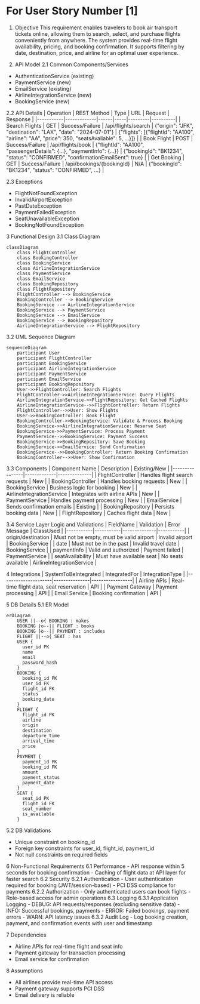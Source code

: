 # For User Story Number [1]

1. Objective
This requirement enables travelers to book air transport tickets online, allowing them to search, select, and purchase flights conveniently from anywhere. The system provides real-time flight availability, pricing, and booking confirmation. It supports filtering by date, destination, price, and airline for an optimal user experience.

2. API Model
  2.1 Common Components/Services
  - AuthenticationService (existing)
  - PaymentService (new)
  - EmailService (existing)
  - AirlineIntegrationService (new)
  - BookingService (new)

  2.2 API Details
| Operation | REST Method | Type | URL | Request | Response |
|-----------|-------------|------|-----|---------|----------|
| Search Flights | GET | Success/Failure | /api/flights/search | {"origin": "JFK", "destination": "LAX", "date": "2024-07-01"} | {"flights": [{"flightId": "AA100", "airline": "AA", "price": 350, "seatsAvailable": 5, ...}]} |
| Book Flight | POST | Success/Failure | /api/flights/book | {"flightId": "AA100", "passengerDetails": {...}, "paymentInfo": {...}} | {"bookingId": "BK1234", "status": "CONFIRMED", "confirmationEmailSent": true} |
| Get Booking | GET | Success/Failure | /api/bookings/{bookingId} | N/A | {"bookingId": "BK1234", "status": "CONFIRMED", ...} |

  2.3 Exceptions
  - FlightNotFoundException
  - InvalidAirportException
  - PastDateException
  - PaymentFailedException
  - SeatUnavailableException
  - BookingNotFoundException

3 Functional Design
  3.1 Class Diagram
```mermaid
classDiagram
    class FlightController
    class BookingController
    class BookingService
    class AirlineIntegrationService
    class PaymentService
    class EmailService
    class BookingRepository
    class FlightRepository
    FlightController --> BookingService
    BookingController --> BookingService
    BookingService --> AirlineIntegrationService
    BookingService --> PaymentService
    BookingService --> EmailService
    BookingService --> BookingRepository
    AirlineIntegrationService --> FlightRepository
```

  3.2 UML Sequence Diagram
```mermaid
sequenceDiagram
    participant User
    participant FlightController
    participant BookingService
    participant AirlineIntegrationService
    participant PaymentService
    participant EmailService
    participant BookingRepository
    User->>FlightController: Search Flights
    FlightController->>AirlineIntegrationService: Query Flights
    AirlineIntegrationService->>FlightRepository: Get Cached Flights
    AirlineIntegrationService-->>FlightController: Return Flights
    FlightController-->>User: Show Flights
    User->>BookingController: Book Flight
    BookingController->>BookingService: Validate & Process Booking
    BookingService->>AirlineIntegrationService: Reserve Seat
    BookingService->>PaymentService: Process Payment
    PaymentService-->>BookingService: Payment Success
    BookingService->>BookingRepository: Save Booking
    BookingService->>EmailService: Send Confirmation
    BookingService-->>BookingController: Return Booking Confirmation
    BookingController-->>User: Show Confirmation
```

  3.3 Components
| Component Name | Description | Existing/New |
|----------------|-------------|--------------|
| FlightController | Handles flight search requests | New |
| BookingController | Handles booking requests | New |
| BookingService | Business logic for booking | New |
| AirlineIntegrationService | Integrates with airline APIs | New |
| PaymentService | Handles payment processing | New |
| EmailService | Sends confirmation emails | Existing |
| BookingRepository | Persists booking data | New |
| FlightRepository | Caches flight data | New |

  3.4 Service Layer Logic and Validations
| FieldName | Validation | Error Message | ClassUsed |
|-----------|-----------|--------------|-----------|
| origin/destination | Must not be empty, must be valid airport | Invalid airport | BookingService |
| date | Must not be in the past | Invalid travel date | BookingService |
| paymentInfo | Valid and authorized | Payment failed | PaymentService |
| seatAvailability | Must have available seat | No seats available | AirlineIntegrationService |

4 Integrations
| SystemToBeIntegrated | IntegratedFor | IntegrationType |
|---------------------|---------------|-----------------|
| Airline APIs | Real-time flight data, seat reservation | API |
| Payment Gateway | Payment processing | API |
| Email Service | Booking confirmation | API |

5 DB Details
  5.1 ER Model
```mermaid
erDiagram
    USER ||--o{ BOOKING : makes
    BOOKING }o--|| FLIGHT : books
    BOOKING }o--|| PAYMENT : includes
    FLIGHT ||--o{ SEAT : has
    USER {
      user_id PK
      name
      email
      password_hash
    }
    BOOKING {
      booking_id PK
      user_id FK
      flight_id FK
      status
      booking_date
    }
    FLIGHT {
      flight_id PK
      airline
      origin
      destination
      departure_time
      arrival_time
      price
    }
    PAYMENT {
      payment_id PK
      booking_id FK
      amount
      payment_status
      payment_date
    }
    SEAT {
      seat_id PK
      flight_id FK
      seat_number
      is_available
    }
```

  5.2 DB Validations
  - Unique constraint on booking_id
  - Foreign key constraints for user_id, flight_id, payment_id
  - Not null constraints on required fields

6 Non-Functional Requirements
  6.1 Performance
    - API response within 5 seconds for booking confirmation
    - Caching of flight data at API layer for faster search
  6.2 Security
    6.2.1 Authentication
      - User authentication required for booking (JWT/session-based)
      - PCI DSS compliance for payments
    6.2.2 Authorization
      - Only authenticated users can book flights
      - Role-based access for admin operations
  6.3 Logging
    6.3.1 Application Logging
      - DEBUG: API requests/responses (excluding sensitive data)
      - INFO: Successful bookings, payments
      - ERROR: Failed bookings, payment errors
      - WARN: API latency issues
    6.3.2 Audit Log
      - Log booking creation, payment, and confirmation events with user and timestamp

7 Dependencies
  - Airline APIs for real-time flight and seat info
  - Payment gateway for transaction processing
  - Email service for confirmation

8 Assumptions
  - All airlines provide real-time API access
  - Payment gateway supports PCI DSS
  - Email delivery is reliable
